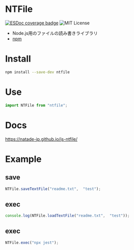 # NTFile
[![ESDoc coverage badge](https://natade-jp.github.io/js-ntfile/badge.svg)](https://natade-jp.github.io/js-ntfile/)
![MIT License](https://img.shields.io/badge/license-MIT-blue.svg?style=flat)

- Node.js用のファイルの読み書きライブラリ
- [npm](https://www.npmjs.com/package/ntfile)

# Install

```sh
npm install --save-dev ntfile
```

# Use

```javascript
import NTFile from "ntfile";
```

# Docs

https://natade-jp.github.io/js-ntfile/

# Example

## save

```javascript
NTFile.saveTextFile("readme.txt",  "test");
```

## exec

```javascript
console.log(NTFile.loadTextFile("readme.txt",  "test"));
```

## exec

```javascript
NTFile.exec("npx jest");
```
